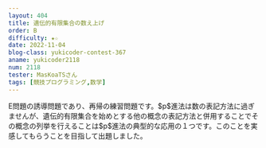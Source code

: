 ```yaml
---
layout: 404
title: 遺伝的有限集合の数え上げ
order: B
difficulty: ★☆
date: 2022-11-04
blog-class: yukicoder-contest-367
aname: yukicoder2118
num: 2118
tester: MasKoaTSさん
tags: [競技プログラミング,数学]
---
```


<p>
E問題の誘導問題であり、再帰の練習問題です。$p$進法は数の表記方法に過ぎませんが、遺伝的有限集合を始めとする他の概念の表記方法と併用することでその概念の列挙を行えることは$p$進法の典型的な応用の１つです。このことを実感してもらうことを目指して出題しました。
</p>
